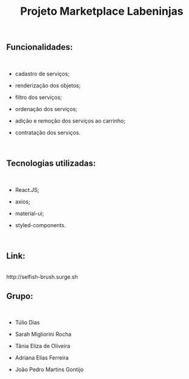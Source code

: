 
<h1 align="center">
    <br>
    Projeto Marketplace Labeninjas
</h1>
</br>

<h2>Funcionalidades:</h2>
</br>

- cadastro de serviços;

- renderização dos objetos;

- filtro dos serviços;

- ordenação dos serviços;

- adição e remoção dos serviços ao carrinho;

- contratação dos serviços.
</br>

<h2>Tecnologias utilizadas:</h2>
</br>

- React.JS;

- axios;

- material-ui;

- styled-components.
</br>

<h2>Link:</h2>
</br>
http://selfish-brush.surge.sh
</br>

<h2>Grupo:</h2>
</br>

- Túlio Dias

- Sarah Migliorini Rocha

- Tânia Eliza de Oliveira

- Adriana Elias Ferreira

- João Pedro Martins Gontijo
</br>

